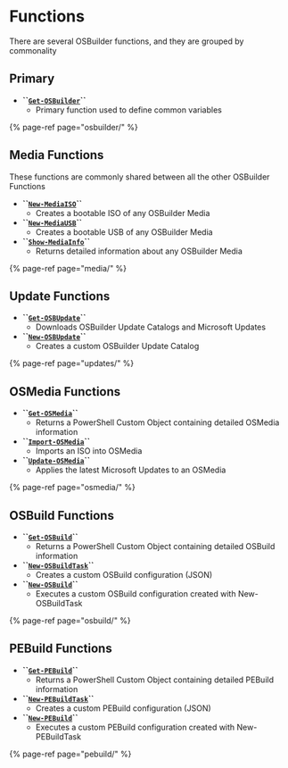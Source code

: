 # Functions

There are several OSBuilder functions, and they are grouped by commonality

## Primary

* **\`\`**[**`Get-OSBuilder`**](osbuilder/get-osbuilder/)**\`\`**
  * Primary function used to define common variables

{% page-ref page="osbuilder/" %}

## Media Functions

These functions are commonly shared between all the other OSBuilder Functions

* **\`\`**[**`New-MediaISO`**](media/new-mediaiso.md)**\`\`**
  * Creates a bootable ISO of any OSBuilder Media
* **\`\`**[**`New-MediaUSB`**](media/new-mediausb.md)**\`\`**
  * Creates a bootable USB of any OSBuilder Media
* **\`\`**[**`Show-MediaInfo`**](media/show-mediainfo.md)**\`\`**
  * Returns detailed information about any OSBuilder Media

{% page-ref page="media/" %}

## Update Functions

* **\`\`**[**`Get-OSBUpdate`**](updates/get-osbupdate.md)**\`\`**
  * Downloads OSBuilder Update Catalogs and Microsoft Updates
* **\`\`**[**`New-OSBUpdate`**](updates/new-osbupdate.md)**\`\`**
  * Creates a custom OSBuilder Update Catalog

{% page-ref page="updates/" %}

## OSMedia Functions

* **\`\`**[**`Get-OSMedia`**](osmedia/get-osmedia.md)**\`\`**
  * Returns a PowerShell Custom Object containing detailed OSMedia information
* **\`\`**[**`Import-OSMedia`**](osmedia/import-osmedia/)**\`\`**
  * Imports an ISO into OSMedia
* **\`\`**[**`Update-OSMedia`**](osmedia/update-osmedia/)**\`\`**
  * Applies the latest Microsoft Updates to an OSMedia

{% page-ref page="osmedia/" %}

## OSBuild Functions

* **\`\`**[**`Get-OSBuild`**](osbuild/get-osbuild.md)**\`\`**
  * Returns a PowerShell Custom Object containing detailed OSBuild information
* **\`\`**[**`New-OSBuildTask`**](osbuild/new-osbuildtask/)**\`\`**
  * Creates a custom OSBuild configuration \(JSON\)
* **\`\`**[**`New-OSBuild`**](osbuild/new-osbuild.md)**\`\`**
  * Executes a custom OSBuild configuration created with New-OSBuildTask

{% page-ref page="osbuild/" %}

## PEBuild Functions

* **\`\`**[**`Get-PEBuild`**](pebuild/get-pebuild.md)**\`\`**
  * Returns a PowerShell Custom Object containing detailed PEBuild information
* **\`\`**[**`New-PEBuildTask`**](pebuild/new-pebuildtask/)**\`\`**
  * Creates a custom PEBuild configuration \(JSON\)
* **\`\`**[**`New-PEBuild`**](pebuild/new-pebuild.md)**\`\`**
  * Executes a custom PEBuild configuration created with New-PEBuildTask

{% page-ref page="pebuild/" %}

